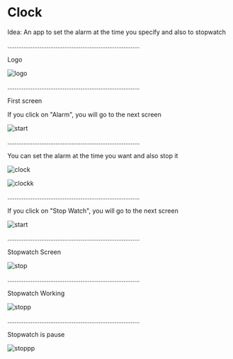 # Clock

Idea: An app to set the alarm at the time you specify and also to stopwatch

..........................................................................

Logo

![logo](https://user-images.githubusercontent.com/70321297/127081873-63c38a02-fa67-409b-a9cd-78320eb230b9.jpeg)

..........................................................................

First screen

If you click on "Alarm", you will go to the next screen

![start](https://user-images.githubusercontent.com/70321297/127081880-739c9ccb-3414-4fe8-b09c-610e7a29498c.jpeg)

..........................................................................

You can set the alarm at the time you want and also stop it

![clock](https://user-images.githubusercontent.com/70321297/127081884-5e026e5c-b3b8-4b45-a448-58ba1844bbd4.jpeg)

![clockk](https://user-images.githubusercontent.com/70321297/127081891-d280623c-6c9d-45e7-9c3c-a856791ca516.jpeg)

..........................................................................

If you click on "Stop Watch", you will go to the next screen

![start](https://user-images.githubusercontent.com/70321297/127081880-739c9ccb-3414-4fe8-b09c-610e7a29498c.jpeg)

..........................................................................

Stopwatch Screen

![stop](https://user-images.githubusercontent.com/70321297/127081901-3307e18c-b95f-4f45-beac-5ec65067361b.jpeg)

..........................................................................

Stopwatch Working

![stopp](https://user-images.githubusercontent.com/70321297/127081914-36d50cf0-79ee-4212-a85e-a78394b67e85.jpeg)

..........................................................................

Stopwatch is pause

![stoppp](https://user-images.githubusercontent.com/70321297/127081922-58f1c7c1-54ec-4b15-898f-bb93d8aaec7e.jpeg)
